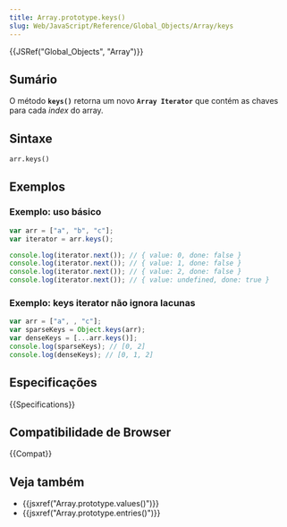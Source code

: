 ```yaml
---
title: Array.prototype.keys()
slug: Web/JavaScript/Reference/Global_Objects/Array/keys
---
```


{{JSRef("Global_Objects", "Array")}}

## Sumário

O método **`keys()`** retorna um novo **`Array Iterator`** que contém as chaves para cada _index_ do array.

## Sintaxe

```
arr.keys()
```

## Exemplos

### Exemplo: uso básico

```js
var arr = ["a", "b", "c"];
var iterator = arr.keys();

console.log(iterator.next()); // { value: 0, done: false }
console.log(iterator.next()); // { value: 1, done: false }
console.log(iterator.next()); // { value: 2, done: false }
console.log(iterator.next()); // { value: undefined, done: true }
```

### Exemplo: keys iterator não ignora lacunas

```js
var arr = ["a", , "c"];
var sparseKeys = Object.keys(arr);
var denseKeys = [...arr.keys()];
console.log(sparseKeys); // [0, 2]
console.log(denseKeys); // [0, 1, 2]
```

## Especificações

{{Specifications}}

## Compatibilidade de Browser

{{Compat}}

## Veja também

- {{jsxref("Array.prototype.values()")}}
- {{jsxref("Array.prototype.entries()")}}
